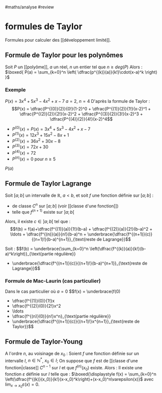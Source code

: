 #maths/analyse #review 
# formules de Taylor
Formules pour calculer des [[développement limité]].


## Formule de Taylor pour les polynômes
Soit $P$ un [[polyôme]], $a$ un réel, $n$ un entier tel que $n\geq deg(P)$
Alors :
$\boxed{ P(a) = \sum_{k=0}^n \left( \dfrac{p^{(k)}(a)}{k!}\cdot(x-a)^k \right) }$

### Exemple
$P(x) = 3x^4 + 5x^3 - 4x^2 + x - 7$
$a = 2$, $n = 4$
D'après la formule de Taylor :
$$P(x) = \dfrac{P^{(0)}(2)}{0!}(1-2)^0 + \dfrac{P^{(1)}(2)}{1!}(x-2)^1 + \dfrac{P^{(2)}(2)}{2!}(x-2)^2 + \dfrac{P^{(3)}(2)}{3!}(x-2)^3 + \dfrac{P^{(4)}(2)}{4!}(x-2)^4$$
- $P^{(0)}(x) = P(x) = 3x^4 + 5x^3 - 4x^2 + x - 7$
- $P^{(1)}(x) = 12x^3 + 15x^2 - 8x + 1$
- $P^{(2)}(x) = 36x^2 + 30x - 8$
- $P^{(3)}(x) = 72x + 30$
- $P^{(4)}(x)=72$
- $P^{(n)}(x) = 0$ pour $n\geq5$

$P(a)$

## Formule de Taylor Lagrange
Soit $[a; b]$ un intervalle de $\mathbb R$, $a<b$,
et soit $f$ une fonction définie sur $[a; b]$ :
 - de classe $C^n$ sur $[a;b]$ (voir [[classe d'une fonction]])
 - telle que $f^{(n+1)}$ existe sur $]a; b[$

Alors, il existe $c\in]a;b[$ tel que :
$$f(b) = f(a)+\dfrac{f^{(1)}(a)}{1!}(b-a) + \dfrac{f^{(2)}(a)}{2!}(b-a)^2 + \ldots + \dfrac{f^{(n)}(a)}{n!}(b-a)^n + \underbrace{\dfrac{f^{(n+1)}(c)}{(n+1)!}(b-a)^{n+1}}_{\text{reste de Lagrange}}$$

 Soit :
 $$f(b) = \underbrace{\sum_{k=0}^n \left(\dfrac{f^{(k)}(a)}{k!}(b-a)^k\right)}_{\text{partie régulière}} 
 + \underbrace{\dfrac{f^{(n+1)}(c)}{(n+1)!}(b-a)^{n+1}}_{\text{reste de Lagrange}}$$


### Formule de Mac-Laurin (cas particulier)
Dans le cas particulier où $a=0$
 $$f(x) = \underbrace{f(0) 
 + \dfrac{f^{(1)}(0)}{1!}x 
 + \dfrac{f^{(2)}(0)}{2!}x^2 
 + \ldots 
 + \dfrac{f^{(n)}(0)}{n!}x^n}_{\text{partie régulière}}
 + \underbrace{\dfrac{f^{(n+1)}(c)}{(n+1)!}x^{n+1}}_{\text{reste de Taylor}}$$

## Formule de Taylor-Young
A l'ordre $n$, au voisinage de $x_0$ :
Soient $f$ une fonction définie sur un intervalle $I$, $n\in\mathbb N^*$, $x_0\in I$;
On suppose que $f$ est de [[classe d'une fonction|classe]] $C^{n-1}$ sur $I$ et que $f^{(n)}(x_0)$ existe.
Alors : Il existe une fonction $\varepsilon$ définie sur $I$ telle que :
$\boxed{\displaystyle f(x) = \sum_{k=0}^n \left(\dfrac{f^{(k)}(x_0)}{k!}(x-x_0)^k\right)+(x-x_0)^n\varepsilon(x)}$ avec $\displaystyle\lim_{x\rightarrow x_0} \varepsilon(x) = 0$.
 
 